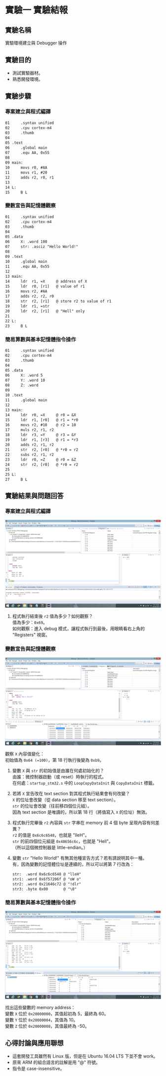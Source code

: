 # 實驗一 實驗結報 #

## 實驗名稱 ##

實驗環境建立與 Debugger 操作

## 實驗目的 ##

* 測試實驗器材。
* 熟悉開發環境。

## 實驗步驟 ##

### 專案建立與程式編譯 ###

```assembly
01     .syntax unified
02     .cpu cortex-m4
03     .thumb
04
05 .text
06     .global main
07     .equ AA, 0x55
08
09 main:
10     movs r0, #AA
11     movs r1, #20
12     adds r2, r0, r1
13
14 L:
15     B L
```

### 變數宣告與記憶體觀察 ###

```assembly
01     .syntax unified
02     .cpu cortex-m4
03     .thumb
04
05 .data
06     X: .word 100
07     str: .asciz "Hello World!"
08
09 .text
10     .global main
11     .equ AA, 0x55
12
13 main:
14     ldr  r1, =X     @ address of X
15     ldr  r0, [r1]   @ value of r1
16     movs r2, #AA
17     adds r2, r2, r0
18     str  r2, [r1]   @ store r2 to value of r1
19     ldr  r1, =str
20     ldr  r2, [r1]   @ "Hell" only
21
22 L:
23     B L
```

### 簡易算數與基本記憶體指令操作 ###

```assembly
01     .syntax unified
02     .cpu cortex-m4
03     .thumb
04
05 .data
06     X: .word 5
07     Y: .word 10
08     Z: .word
09
10 .text
11     .global main
12
13 main:
14     ldr  r0, =X     @ r0 = &X
15     ldr  r1, [r0]   @ r1 = *r0
16     movs r2, #10    @ r2 = 10
17     muls r2, r1, r2
18     ldr  r3, =Y     @ r3 = &Y
19     ldr  r1, [r3]   @ r1 = *r3
20     adds r2, r1, r2
21     str  r2, [r0]   @ *r0 = r2
22     subs r2, r1, r2
23     ldr  r0, =Z     @ r0 = &Z
24     str  r2, [r0]   @ *r0 = r2
25
25 L:
27     B L
```

## 實驗結果與問題回答 ##

### 專案建立與程式編譯 ###

![p1a](p1a.png)

1. 程式執行結束後 `r2` 值為多少？如何觀察？  
   值為多少：`0x69`。  
   如何觀察：進入 debug 模式，讓程式執行到最後，用眼睛看右上角的 "Registers" 視窗。

### 變數宣告與記憶體觀察 ###

![p2a](p2a.png)

觀察 `X` 內容值變化：  
初始值為 `0x64 (=100)`，第 18 行執行後變為 `0xb9`。

1. 變數 `X` 與 `str` 的初始值是由誰在何處初始化的？  
   由誰：微控制器啟動（或 reset）時執行的程式。  
   在何處：`startup_stm32.s` 中的 `LoopCopyDataInit` 與 `CopyDataInit` 標籤。

2. 若將 `X` 宣告改在 text section 對其程式執行結果會有何改變？  
   `X` 的位址會改變（從 data section 移至 text section）。  
   `str` 的位址會改變（往前移四個位元組）。  
   因為 text section 是唯讀的，所以第 18 行（將值寫入 `X` 的位址）無效。

3. 程式執行完畢後 `r2` 內容與 `str` 字串在 memory 前 4 個 byte 呈現內容有何差異？  
   `r2` 的值是 `0x6c6c6548`，也就是 "lleH"。  
   `str` 的前四個位元組是 `0x48656c6c`，也就是 "Hell"。  
   （所以這個微控制器是 little-endian。）

4. 變數 `str` "Hello World!" 有無其他種宣告方式？若有請說明其中一種。  
   有，因為變數的記憶體位址是連續的，所以可以將第 7 行改為：  
   ```assembly
   str:  .word 0x6c6c6548 @ "lleH"
   str1: .word 0x6f57206f @ "oW o"
   str2: .word 0x21646c72 @ "!dlr"
   str3: .byte 0x00       @ "\0"
   ```

### 簡易算數與基本記憶體指令操作 ###

![p3a](p3a.png)

找出這些變數的 memory address：  
變數 `X` 位於 `0x20000000`，其值起初為 5，最終為 60。  
變數 `Y` 位於 `0x20000004`，其值為 10。  
變數 `Z` 位於 `0x20000008`，其值最終為 -50。

## 心得討論與應用聯想 ##

* 這套開發工具雖然有 Linux 版，但是在 Ubuntu 16.04 LTS 下並不會 work。
* 原來 ARM 的組合語言的註解是用 "@" 符號。
* 指令是 case-insensitive。
